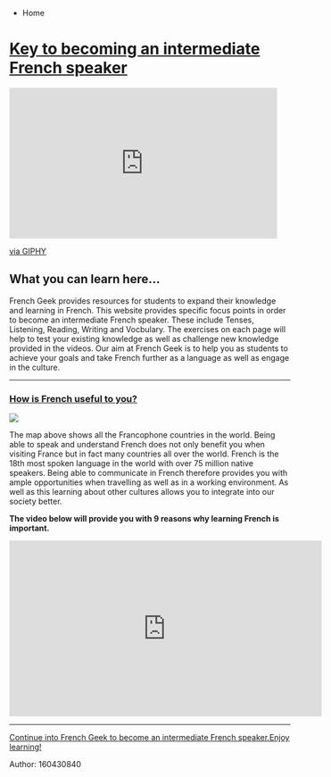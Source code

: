 <ul class="breadcrumb">
  <li>Home</li>
</ul>
<h1><u>Key to becoming an intermediate French speaker</u></h1>
 
<iframe src="https://giphy.com/embed/3oFzm4BnwPfBozNqOk" width="480" height="270" frameBorder="0" class="giphy-embed" allowFullScreen></iframe><p><a href="https://giphy.com/gifs/3oFzm4BnwPfBozNqOk">via GIPHY</a></p>

  
  
<h2>What you can learn here...</h2>
<p>French Geek provides resources for students to expand their knowledge and learning in French. This website provides specific focus points in order to become an intermediate French speaker. These include Tenses, Listening, Reading, Writing and Vocbulary. The exercises on each page will help to test your existing knowledge as well as challenge new knowledge provided in the videos. Our aim at French Geek is to help you as students to achieve your goals and take French further as a language as well as engage in the culture.</p>



<hr>

<h3><u>How is French useful to you?</u></h3>
<img src="https://upload.wikimedia.org/wikipedia/commons/2/26/Map-Francophone_World.png" />

<p>The map above shows all the Francophone countries in the world. Being able to speak and understand French does not only benefit you when visiting France but in fact many countries all over the world. French is the 18th most spoken language in the world with over 75 million native speakers. Being able to communicate in French therefore provides you with ample opportunities when travelling as well as in a working environment. As well as this learning about other cultures allows you to integrate into our society better.
  

<p><strong>The video below will provide you with 9 reasons why learning French is important.</strong></p>

<iframe width="560" height="315" src="https://www.youtube.com/embed/kEpA5W42SL0" frameborder="0" allow="autoplay; encrypted-media" allowfullscreen></iframe>
 <hr>
 
 <p><u> Continue into French Geek to become an intermediate French speaker.Enjoy learning!</u></p>


<p>Author: 160430840 </p>


